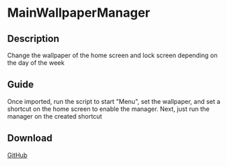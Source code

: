 # MainWallpaperManager 
## Description
Change the wallpaper of the home screen and lock screen depending on the day of the week
## Guide
Once imported, run the script to start "Menu", set the wallpaper, and set a shortcut on the home screen to enable the manager. Next, just run the manager on the created shortcut
## Download
[GitHub](https://github.com/MainPlay-YT/MainScripts-Automate/raw/main/WallpaperManager/Releases/!Latest/MainWallpaperManager.flo)